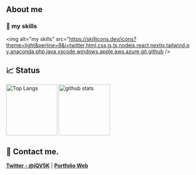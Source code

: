 ## About me

### 🌱 my skills

<img alt="my skills" src="https://skillicons.dev/icons?theme=light&perline=8&i=twitter,html,css,js,ts,nodejs,react,nextjs,tailwind,py,anaconda,php,java,vscode,windows,apple,aws,azure,git,github />

## 📈 Status

<p align="left"> 
  <img alt="Top Langs" height="140px" src="https://github-readme-stats.vercel.app/api?username=fjt-dev&theme=blue-green" />
  <img alt="github stats" height="140px" src="https://github-readme-stats.vercel.app/api/top-langs/?username=fjt-dev&layout=compact&theme=blue-green" />
</p>

## 📨 Contact me.

**[Twitter - @iQV5K](https://twitter.com/iQV5K)** | **[Portfolio Web]()**
